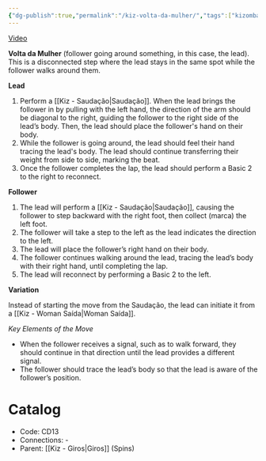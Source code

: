```yaml
---
{"dg-publish":true,"permalink":"/kiz-volta-da-mulher/","tags":["kizomba/step"],"created":"2024-09-20T11:07:38.862-04:00","updated":"2025-06-05T09:17:11.516-04:00"}
---
```



[Video](https://youtu.be/gP7jrtMapNQ)

**Volta da Mulher** (follower going around something, in this case, the lead). This is a disconnected step where the lead stays in the same spot while the follower walks around them.

**Lead**
1. Perform a [[Kiz - Saudação\|Saudação]]. When the lead brings the follower in by pulling with the left hand, the direction of the arm should be diagonal to the right, guiding the follower to the right side of the lead’s body. Then, the lead should place the follower's hand on their body.
2. While the follower is going around, the lead should feel their hand tracing the lead's body. The lead should continue transferring their weight from side to side, marking the beat.
3. Once the follower completes the lap, the lead should perform a Basic 2 to the right to reconnect.

**Follower**
1. The lead will perform a [[Kiz - Saudação\|Saudação]], causing the follower to step backward with the right foot, then collect (marca) the left foot.
2. The follower will take a step to the left as the lead indicates the direction to the left.
3. The lead will place the follower’s right hand on their body.
4. The follower continues walking around the lead, tracing the lead’s body with their right hand, until completing the lap.
5. The lead will reconnect by performing a Basic 2 to the left.

**Variation**

Instead of starting the move from the Saudação, the lead can initiate it from a [[Kiz - Woman Saída\|Woman Saída]].

*Key Elements of the Move*

- When the follower receives a signal, such as to walk forward, they should continue in that direction until the lead provides a different signal.
- The follower should trace the lead’s body so that the lead is aware of the follower’s position.

# Catalog

- Code: CD13
- Connections: -
- Parent: [[Kiz - Giros\|Giros]] (Spins)
